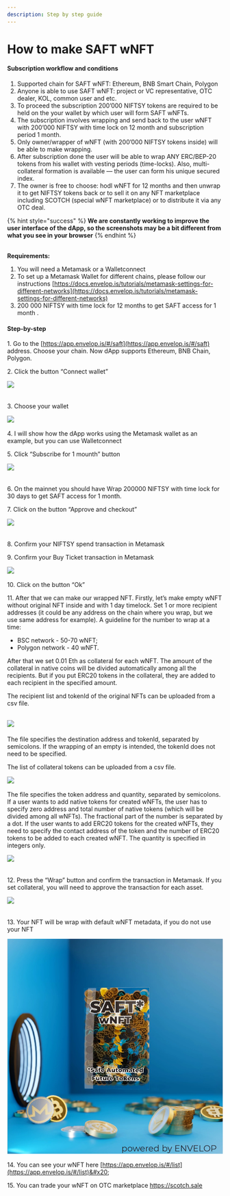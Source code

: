 ```yaml
---
description: Step by step guide
---
```


# How to make SAFT wNFT

#### Subscription workflow and conditions

1. Supported chain for SAFT wNFT: Ethereum, BNB Smart Chain, Polygon
2. Anyone is able to use SAFT wNFT: project or VC representative, OTC dealer, KOL, common user and etc.
3. To proceed the subscription 200’000 NIFTSY tokens are required to be held on the your wallet by which user will form SAFT wNFTs.
4. The subscription involves wrapping and send back to the user wNFT with 200’000 NIFTSY with time lock on 12 month and subscription period 1 month.
5. Only owner/wrapper of wNFT (with 200’000 NIFTSY tokens inside) will be able to make wrapping.
6. After subscription done the user will be able to wrap ANY ERC/BEP-20 tokens from his wallet with vesting periods (time-locks). Also, multi-collateral formation is available — the user can form his unique secured index.
7. The owner is free to choose: hodl wNFT for 12 months and then unwrap it to get NIFTSY tokens back or to sell it on any NFT marketplace including SCOTCH (special wNFT marketplace) or to distribute it via any OTC deal.

{% hint style="success" %}
**We are constantly working to improve the user interface of the dApp, so the screenshots may be a bit different from what you see in your browser**
{% endhint %}

\
**Requirements:**&#x20;

1. You will need a Metamask or a Walletconnect
2. To set up a Metamask Wallet for different chains, please follow our instructions [https://docs.envelop.is/tutorials/metamask-settings-for-different-networks](https://docs.envelop.is/tutorials/metamask-settings-for-different-networks)
3. 200 000 NIFTSY with time lock for 12 months to get SAFT access for 1 month .

#### Step-by-step

1\. Go to the [https://app.envelop.is/#/saft](https://app.envelop.is/#/saft) address. Choose your chain. Now dApp supports Ethereum, BNB Chain, Polygon.

2\. Click the button “Connect wallet”

![](https://lh6.googleusercontent.com/7PnZrzKDIzjL_aYx3p2Srx8BeNzVexK7vt99HTpVO8pSe6yqJFSoowJ6tKY9LPpXxf5l3AeeaHan6kJ3A-eAdxDQ4iEO7hGnDMXPwaflROS0dZJFlcWA5O3uRl4ZZADrBmOD4y_x_HnwKsB3nlnAAQ)

\
3\. Choose your wallet

![](https://lh4.googleusercontent.com/A6kPZuTZ_TK9fnjXAYu5_2J99P4spZ6Xtr_rXf7ZidKrjTOkrgK81AxhkI5G1IWuidnjQ0_TFWt96MglLm2bpCbOhrBbrTDeRNmME0HkmGUTWc0usJmW_duAFxn9sTsvEyclB-HKLZvk-pE_1K0cWQ)

4\. I will show how the dApp works using the Metamask wallet as an example, but you can use Walletconnect

5\. Click “Subscribe for 1 mounth” button

![](https://lh6.googleusercontent.com/pEcYhd9DF8HFwijUcNSGARGSt5h6ru_akShe1GMxjo_SgU5QNA3wotz-HAiIsUa9MfX54DTjfUTPI-j4iGbZuQ1pmUUua8rotwpsHVy_9gBk8Ya5NW22VNBZ-PHmGMhiJzURMDbIHjAgXLrO-Ir5_A)

\
6\. On the mainnet you should have Wrap 200000 NIFTSY with time lock for 30 days to get SAFT access for 1 month.&#x20;

7\. Click on the button “Approve and checkout”

![](https://lh3.googleusercontent.com/cngaC4bSaSIvcBhm9-WjcS58P72toY33s30IEmR10bcVHOSdJlb6KyC42eX6F3RM6tT-CJ0keH6J2eSqfeehqccbirGiVU2YnqgMIdCa81qclKZ91QJDft758lJ5Znk0dHhN-xPNQvxQhKJQIjM)

\
8\. Confirm your NIFTSY spend transaction in Metamask

9\. Confirm your Buy Ticket transaction in Metamask

![](https://lh4.googleusercontent.com/O1nbeBFXL_czHmfjBaDmgu8e7wlnsyyay1LJlXT_j-SSj1p8_5Qu7kTdQw8M4S6ua6zJSh1RTlEeN0OL-i84KtUs57dhTCDX0ZoM7Zh_WptZmaRK4Dkyt9t0EYv-tzHsYvkydxE6l8KPri5svPE)

10\. Click on the button “Ok”

11\. After that we can make our wrapped NFT. Firstly, let’s make empty wNFT without original NFT inside and with 1 day timelock. Set 1 or more recipient addresses (it could be any address on the chain where you wrap, but we use same address for example). A guideline for the number to wrap at a time:

* BSC network - 50-70 wNFT;
* Polygon network - 40 wNFT.

After that we set 0.01 Eth as collateral for each wNFT. The amount of the collateral in native coins will be divided automatically among all the recipients. But if you put ERC20 tokens in the collateral, they are added to each recipient in the specified amount.

The recipient list and tokenId of the original NFTs can be uploaded from a csv file.

\
![](https://lh6.googleusercontent.com/ZGBXbJYeopR3cUSQnavZiSnDaAX4M3KqsdSZsVecnKvuyjhEN9jT90DMoGI7rMz0ovg-YCd3jVPjYC0G0X-FfNcThvnQKSONXdKdxPMyvnVF70W5h1I5_jarPLbn_QEQh6e7YwNMaxGHWEO9KPUJAA)\
\
The file specifies the destination address and tokenId, separated by semicolons. If the wrapping of an empty is intended, the tokenId does not need to be specified.

The list of collateral tokens can be uploaded from a csv file.

![](https://lh5.googleusercontent.com/gN4NnjudKA2_4dmX_4B90DlMSqqsBb6hDeBEpB-9tWLjFoFg7_ynUFFYei5YzTNwY2yxm_oMp4TBx3i3lvusSt3dxVy4JVfZvAW1WQu_c38wF5NJq-BpAo4DgX7GhkiNkLVk43S-sI3IeOEBNrUwEZU)

The file specifies the token address and quantity, separated by semicolons. If a user wants to add native tokens for created wNFTs, the user has to specify zero address and total number of native tokens (which will be divided among all wNFTs). The fractional part of the number is separated by a dot. If the user wants to add ERC20 tokens for the created wNFTs, they need to specify the contact address of the token and the number of ERC20 tokens to be added to each created wNFT. The quantity is specified in integers only.

![](https://lh3.googleusercontent.com/WzfI1GWD8a_oS35NmVHciK4nZtZa3JCqO30W-8pfDrSrwSFoP4ZbWM-7_9aMdVts7PvMXZc7P8WkcM9f_lyJZqmLTgJeBVpT_vaC7JNT_ob9qY5dTclXq2-kyV2etTFn_gA5w86TmrfZlkkv5Dk)

\
12\. Press the “Wrap” button and confirm the transaction in Metamask. If you set collateral, you will need to approve the transaction for each asset.

![](https://lh6.googleusercontent.com/0cIfqN7EF1T2e_6yF8HKD300fmcdchY0kmpge29-oJVr8O_sY2hFvVgtUcOxOOvGrffbYhJnH0_knL1KBjMA7VTN7XE9WI2exDTB81C0uGxFl3Ayp35AX7ww7HTECG6SJ1FMScAhd_9MKpuAnAco4w)

\
13\. Your NFT will be wrap with default wNFT metadata, if you do not use your NFT

![](../.gitbook/assets/8-cut.png)

14\. You can see your wNFT here [https://app.envelop.is/#/list](https://app.envelop.is/#/list)&#x20;

15\. You can trade your wNFT on OTC marketplace https://scotch.sale
